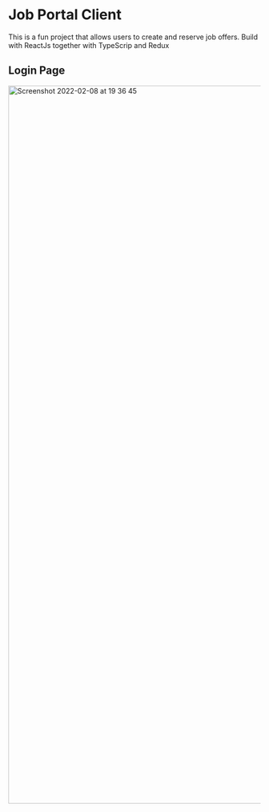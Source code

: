 # Job Portal Client

This is a fun project that allows users to create and reserve job offers.
Build with ReactJs together with TypeScrip and Redux

## Login Page

<img width="1436" alt="Screenshot 2022-02-08 at 19 36 45" src="https://user-images.githubusercontent.com/44428898/153053499-bf817cc2-7389-4e79-b18a-e2f3fbeb6f03.png">
